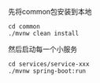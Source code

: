 先将common包安装到本地
```
cd common
./mvnw clean install
```
然后启动每一个小服务
```
cd services/service-xxx
./mvnw spring-boot:run
```